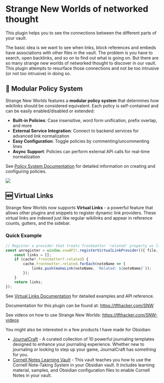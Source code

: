 # Strange New Worlds of networked thought

This plugin helps you to see the connections between the different parts of your vault.

The basic idea is we want to see when links, block references and embeds have associations with other files in the vault. The problem is you have to search, open backlinks, and so on to find out what is going on. But there are so many strange new worlds of networked thought to discover in our vault. This plugin attempts to resurface those connections and not be too intrusive (or not too intrusive) in doing so.

## 🔧 Modular Policy System

Strange New Worlds features a **modular policy system** that determines how wikilinks should be considered equivalent. Each policy is self-contained and can be easily enabled/disabled or extended:

- **Built-in Policies**: Case insensitive, word form unification, prefix overlap, and more
- **External Service Integration**: Connect to backend services for advanced link normalization
- **Easy Configuration**: Toggle policies by commenting/uncommenting lines
- **Async Support**: Policies can perform external API calls for real-time normalization

See [Policy System Documentation](docs/POLICY_SYSTEM.md) for detailed information on creating and configuring policies.

![](media/SNW.gif)

## 🆕 Virtual Links

Strange New Worlds now supports **Virtual Links** - a powerful feature that allows other plugins and snippets to register dynamic link providers. These virtual links are indexed just like regular wikilinks and appear in reference counts, gutters, and the sidebar.

### Quick Example

```typescript
// Register a provider that treats frontmatter 'related' property as links
const unregister = window.snwAPI!.registerVirtualLinkProvider(({ file, cache, makeLink }) => {
    const links = [];
    if (cache?.frontmatter?.related) {
        cache.frontmatter.related.forEach(noteName => {
            links.push(makeLink(noteName, `Related: ${noteName}`));
        });
    }
    return links;
});
```

See [Virtual Links Documentation](docs/VIRTUAL_LINKS_EXAMPLE.md) for detailed examples and API reference.

Documentation for this plugin can be found at: https://tfthacker.com/SNW

See videos on how to use Strange New Worlds: https://tfthacker.com/SNW-videos

You might also be interested in a few products I have made for Obsidian:


- [JournalCraft](https://tfthacker.com/jco) - A curated collection of 10 powerful journaling templates designed to enhance your journaling experience. Whether new to journaling or looking to step up your game, JournalCraft has something for you.
- [Cornell Notes Learning Vault](https://tfthacker.com/cornell-notes) - This vault teaches you how to use the Cornell Note-Taking System in your Obsidian vault. It includes learning material, samples, and Obsidian configuration files to enable Cornell Notes in your vault.
